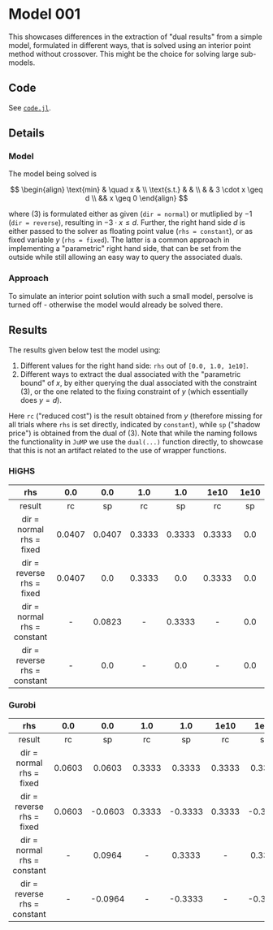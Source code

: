 # Model 001

This showcases differences in the extraction of "dual results" from a simple model, formulated in different ways, that is solved using an interior point method without crossover. This might be the choice for solving large sub-models.

## Code

See [`code.jl`](./code.jl).

## Details

### Model

The model being solved is

$$
\begin{align}
    \text{min} & \quad x  &  \\
    \text{s.t.} & &   \\
    & & 3 \cdot x \geq d \\
    && x \geq 0
\end{align}
$$

where $(3)$ is formulated either as given (`dir = normal`) or mutliplied by $-1$ (`dir = reverse`), resulting in $-3 \cdot x \leq d$. Further, the right hand side $d$ is either passed to the solver as floating point value (`rhs = constant`), or as fixed variable $y$ (`rhs = fixed`). The latter is a common approach in implementing a "parametric" right hand side, that can be set from the outside while still allowing an easy way to query the associated duals.

### Approach

To simulate an interior point solution with such a small model, persolve is turned off - otherwise the model would already be solved there.

## Results

The results given below test the model using:

1. Different values for the right hand side: `rhs` out of `[0.0, 1.0, 1e10]`.
2. Different ways to extract the dual associated with the "parametric bound" of $x$, by either querying the dual associated with the constraint $(3)$, or the one related to the fixing constraint of $y$ (which essentially does $y = d$).

Here `rc` ("reduced cost") is the result obtained from $y$ (therefore missing for all trials where `rhs` is set directly, indicated by `constant`), while `sp` ("shadow price") is obtained from the dual of $(3)$. Note that while the naming follows the functionality in `JuMP` we use the `dual(...)` function directly, to showcase that this is not an artifact related to the use of wrapper functions.

### HiGHS

| rhs | 0.0 | 0.0 | 1.0 | 1.0 | 1e10 | 1e10 |
|:---:|:---:|:---:|:---:|:---:|:---:|:---:|
| result | rc | sp | rc | sp | rc | sp |
| dir = normal <br> rhs = fixed | 0.0407 | 0.0407 | 0.3333 | 0.3333 | 0.3333 | 0.0 | 
| dir = reverse <br> rhs = fixed | 0.0407 | 0.0 | 0.3333 | 0.0 | 0.3333 | 0.0 | 
| dir = normal <br> rhs = constant | - | 0.0823 | - | 0.3333 | - | 0.0 | 
| dir = reverse <br> rhs = constant | - | 0.0 | - | 0.0 | - | 0.0 | 

### Gurobi

| rhs | 0.0 | 0.0 | 1.0 | 1.0 | 1e10 | 1e10 |
|:---:|:---:|:---:|:---:|:---:|:---:|:---:|
| result | rc | sp | rc | sp | rc | sp |
| dir = normal <br> rhs = fixed | 0.0603 | 0.0603 | 0.3333 | 0.3333 | 0.3333 | 0.3333 | 
| dir = reverse <br> rhs = fixed | 0.0603 | -0.0603 | 0.3333 | -0.3333 | 0.3333 | -0.3333 | 
| dir = normal <br> rhs = constant | - | 0.0964 | - | 0.3333 | - | 0.3333 | 
| dir = reverse <br> rhs = constant | - | -0.0964 | - | -0.3333 | - | -0.3333 |

